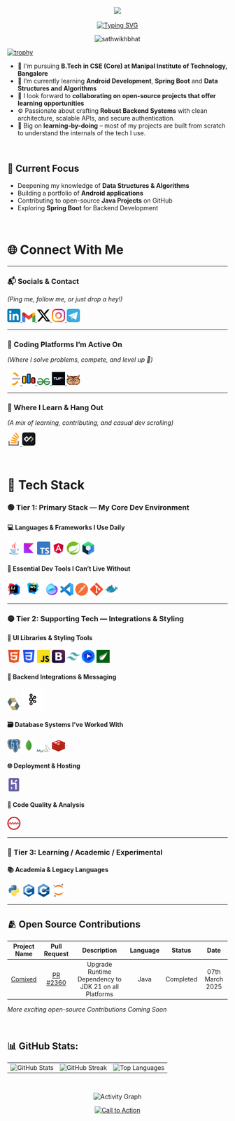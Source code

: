 <p align="center">
  <img src="https://capsule-render.vercel.app/api?type=waving&height=225&color=0:0000ff,100:ff00ff&text=Hi👋,%20I'm%20Sathwik%20Hejamady%20Bhat&textBg=false&animation=twinkling&fontSize=40&section=header&fontAlignY=40&fontColor=FFFFFF&fontType=Thin" />
</p>

<p align="center">
  <a href="https://github.com/sathwikhbhat">
    <img src="https://readme-typing-svg.demolab.com?font=Fira+Code&weight=500&size=30&duration=3000&pause=1000&color=FF00FF&center=true&vCenter=true&width=820&lines=A+Passionate+Developer+from+India;Java+Full+Stack+%7C+Spring+Boot+%7C+Angular;Android+App+Dev+with+Kotlin+%26+Jetpack+Compose;Modern+Apps+%7C+Clean+Code+%7C+Scalable+Design;Always+Learning+%E2%9C%A8+Always+Building+%F0%9F%9A%80" alt="Typing SVG" />
  </a>
</p>

<p align="center"> <img src="https://komarev.com/ghpvc/?username=sathwikhbhat&label=Profile%20views&color=0e75b6&style=flat&abbreviated=true" alt="sathwikhbhat" /> </p>

[![trophy](https://github-profile-trophy.vercel.app/?username=sathwikhbhat&theme=matrix&margin-w=15&row=1&no-bg=true)](https://github.com/ryo-ma/github-profile-trophy)

- 🏫 I'm pursuing **B.Tech in CSE (Core) at Manipal Institute of Technology, Bangalore**
- 🌱 I’m currently learning **Android Development**, **Spring Boot** and **Data Structures and Algorithms**
- 👯 I look forward to **collaborating on open-source projects that offer learning opportunities**
- ⚙️ Passionate about crafting **Robust Backend Systems** with clean architecture, scalable APIs, and secure authentication.
- 🧠 Big on **learning-by-doing** – most of my projects are built from scratch to understand the internals of the tech I use.
  
<br>

## 🎯 Current Focus
- Deepening my knowledge of **Data Structures & Algorithms**
- Building a portfolio of **Android applications**
- Contributing to open-source **Java Projects** on GitHub
- Exploring **Spring Boot** for Backend Development

<br>

# 🌐 Connect With Me

---

### 📬 Socials & Contact
_(Ping me, follow me, or just drop a hey!)_

<p align="left">
  <a href="https://linkedin.com/in/sathwikhbhat" target="_blank" title="Connect on LinkedIn">
    <img src="icons/linkedin.svg" width="30" alt="LinkedIn"/>
  </a>
  <a href="mailto:sathwikhbhat@gmail.com" target="_blank" title="Send me an Email">
    <img src="icons/gmail.svg" width="30" alt="Gmail"/>
  </a>
  <a href="https://x.com/sathwikhbhat" target="_blank" title="Follow me on X (Twitter)">
    <img src="icons/x.svg" width="30" alt="X (formerly Twitter)"/>
  </a>
  <a href="https://instagram.com/sathwikhbhat" target="_blank" title="Check out my Instagram">
    <img src="icons/instagram.svg" width="30" alt="Instagram"/>
  </a>
  <a href="https://t.me/sathwikhbhat" target="_blank" title="DM me on Telegram">
    <img src="icons/telegram.svg" width="30" alt="Telegram"/>
  </a>
</p>

---

### 🏁 Coding Platforms I’m Active On
_(Where I solve problems, compete, and level up 🚀)_

<p align="left">
  <a href="https://leetcode.com/sathwikhbhat" target="_blank" title="LeetCode Profile">
    <img src="icons/leet-code.svg" width="30" alt="LeetCode"/>
  </a>
  <a href="https://codeforces.com/profile/sathwikhbhat" target="_blank" title="Codeforces Profile">
    <img src="icons/codeforces.svg" width="30" alt="Codeforces"/>
  </a>
  <a href="https://geeksforgeeks.org/user/sathwikhbhat/profile" target="_blank" title="GeeksForGeeks Profile">
    <img src="icons/geeks-for-geeks.svg" width="30" alt="GeeksForGeeks"/>
  </a>
  <a href="https://takeuforward.org/plus/profile/sathwikhbhat" target="_blank" title="TakeUForward+ Profile">
    <img src="icons/tuf-plus.svg" width="30" alt="TUF Plus"/>
  </a>
  <a href="https://codolio.com/profile/sathwikhbhat" target="_blank" title="Codolio DSA Tracker">
    <img src="icons/codolio.svg" width="30" alt="Codolio (DSA Tracker)"/>
  </a>
</p>

---

### 🧠 Where I Learn & Hang Out
_(A mix of learning, contributing, and casual dev scrolling)_

<p align="left">
  <a href="https://stackoverflow.com/users/29104645/sathwikhbhat" target="_blank" title="Stack Overflow Profile">
    <img src="icons/stack-overflow.svg" width="30" alt="Stack Overflow"/>
  </a>
  <a href="https://app.daily.dev/sathwikhbhat" target="_blank" title="daily.dev Feed">
    <img src="icons/dailydev.svg" width="30" alt="Daily.dev"/>
  </a>
</p>


<br>

# 🚀 Tech Stack

### 🟢 Tier 1: Primary Stack — My Core Dev Environment

#### 💻 Languages & Frameworks I Use Daily
<p align="left">
  <img src="icons/java.svg" width="30" alt="Java" title="Java"/>
  <img src="icons/kotlin.svg" width="30" alt="Kotlin" title="Kotlin"/>
  <img src="icons/ts.svg" width="30" alt="TypeScript" title="TypeScript"/>
  <img src="icons/angular.svg" width="30" alt="Angular" title="Angular"/>
  <img src="icons/spring.svg" width="30" alt="Spring Boot" title="Spring Boot"/>
  <img src="icons/jetpack-compose.svg" width="30" alt="Jetpack Compose" title="Jetpack Compose"/>
</p>


#### 🧰 Essential Dev Tools I Can’t Live Without
<p align="left">
  <img src="icons/intellij.svg" width="30" alt="IntelliJ IDEA" title="IntelliJ IDEA"/>
  <img src="icons/webstorm.svg" width="49" alt="WebStorm" title="WebStorm"/>
  <img src="icons/fleet.svg" width="30" alt="JetBrains Fleet" title="JetBrains Fleet"/>
  <img src="icons/vscode.svg" width="30" alt="Visual Studio Code" title="Visual Studio Code"/>
  <img src="icons/postman.svg" width="30" alt="Postman" title="Postman"/>
  <img src="icons/git.svg" width="30" alt="Git" title="Git"/>
  <img src="icons/docker.svg" width="30" alt="Docker" title="Docker"/>
</p>


---

### 🟡 Tier 2: Supporting Tech — Integrations & Styling

#### 🎨 UI Libraries & Styling Tools
<p align="left">
  <img src="icons/html.svg" width="30" alt="HTML" title="HTML"/>
  <img src="icons/css.svg" width="30" alt="CSS" title="CSS"/>
  <img src="icons/js.svg" width="30" alt="JavaScript" title="JavaScript"/>
  <img src="icons/bootstrap.svg" width="30" alt="Bootstrap" title="Bootstrap"/>
  <img src="icons/tailwind-css.svg" width="30" alt="Tailwind CSS" title="Tailwind CSS"/>
  <img src="icons/flowbite.svg" width="30" alt="Flowbite" title="Flowbite"/>
  <img src="icons/thymeleaf.svg" width="30" alt="Thymeleaf" title="Thymeleaf"/>
</p>


#### 🧠 Backend Integrations & Messaging
<p align="left">
  <img src="icons/hibernate.svg" width="28" alt="Hibernate" title="Hibernate"/>
  <img src="icons/apache-kafka.svg" width="50" alt="Apache Kafka" title="Apache Kafka"/>
</p>


#### 🗃️ Database Systems I’ve Worked With
<p align="left">
  <img src="icons/postgresql.svg" width="30" alt="PostgreSQL" title="PostgreSQL"/>
  <img src="icons/mongodb.svg" width="30" alt="MongoDB" title="MongoDB"/>
  <img src="icons/mysql.svg" width="30" alt="MySQL" title="MySQL"/>
  <img src="icons/redis.svg" width="30" alt="Redis" title="Redis"/>
</p>

#### 🌐 Deployment & Hosting
<p align="left">
  <img src="icons/heroku.svg" width="30" alt="Heroku" title="Heroku"/>
</p>


#### 🧼 Code Quality & Analysis
<p align="left">
  <img src="icons/sonarlint.svg" width="30" alt="SonarLint" title="SonarLint"/>
</p>


---

### 🔴 Tier 3: Learning / Academic / Experimental

#### 📚 Academia & Legacy Languages
<p align="left">
  <img src="icons/python.svg" width="30" alt="Python" title="Python"/>
  <img src="icons/c.svg" width="30" alt="C" title="C"/>
  <img src="icons/cpp.svg" width="30" alt="C++" title="C++"/>
  <img src="icons/jupyter.svg" width="30" alt="Jupyter Notebook" title="Jupyter Notebook"/>
</p>


---

## 🫂 Open Source Contributions

| Project Name                        | Pull Request                                      | Description                                           | Language | Status    | Date             |
|:-----------------------------------:|:-------------------------------------------------:|:-----------------------------------------------------:|:--------:|:---------:|:----------------:|
| [Comixed](https://github.com/comixed/comixed) | [PR #2360](https://github.com/comixed/comixed/pull/2360) | Upgrade Runtime Dependency to JDK 21 on all Platforms | Java     | Completed | 07th March 2025 |

*More exciting open-source Contributions Coming Soon*

<br>

## 📊 GitHub Stats:
<p align="center">
  <!-- Row 1: Stats, Languages, Streak -->
  <table>
    <tr>
      <td><img src="https://github-readme-stats.vercel.app/api?username=sathwikhbhat&show_icons=true&locale=en&theme=chartreuse-dark&hide_border=false" width="350" alt="GitHub Stats" /></td>
      <td><img src="https://github-readme-streak-stats.herokuapp.com/?user=sathwikhbhat&theme=chartreuse-dark&hide_border=false" width="350" alt="GitHub Streak" /></td>
      <td><img src="https://github-readme-stats.vercel.app/api/top-langs?username=sathwikhbhat&show_icons=true&locale=en&layout=compact&theme=chartreuse-dark&hide_border=false&count_private=true&include_all_commits=true" width="300" alt="Top Languages" /></td>
    </tr>
  </table>
  <br>
  <!-- Row 2: Contribution Graph -->
  <p align="center">
    <img src="https://github-readme-activity-graph.vercel.app/graph?username=sathwikhbhat&bg_color=000000&color=00ff00&line=008cff&point=0078e6&area=true&hide_border=false" width="900" alt="Activity Graph" />
  </p>
</p>

<p align="center">
  <a href="https://linkedin.com/in/sathwikhbhat">
    <img src="https://readme-typing-svg.demolab.com?font=Fira+Code&weight=600&size=16&duration=2000&pause=1000&color=00FF00&center=true&vCenter=true&width=500&lines=Let's+Build+Something+Awesome+Together!;Tap+on+This+to+Reach+Out" alt="Call to Action" />
  </a>
</p>
